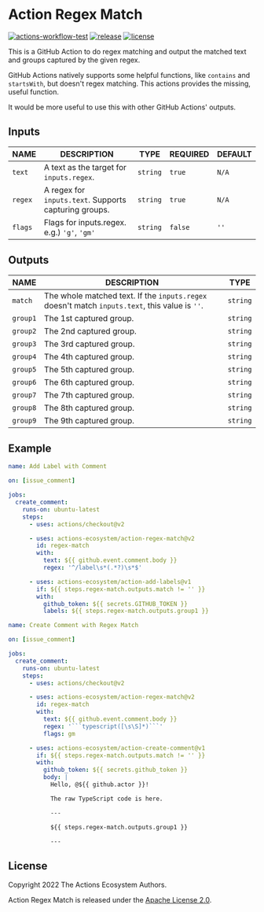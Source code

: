 # Action Regex Match

[![actions-workflow-test][actions-workflow-test-badge]][actions-workflow-test]
[![release][release-badge]][release]
[![license][license-badge]][license]

This is a GitHub Action to do regex matching and output the matched text and groups captured by the given regex.

GitHub Actions natively supports some helpful functions, like `contains` and `startsWith`, but doesn't regex matching.
This actions provides the missing, useful function.

It would be more useful to use this with other GitHub Actions' outputs.

## Inputs

|  NAME   |                      DESCRIPTION                      |   TYPE   | REQUIRED | DEFAULT |
| ------- | ----------------------------------------------------- | -------- | -------- | ------- |
| `text`  | A text as the target for `inputs.regex`.              | `string` | `true`   | `N/A`   |
| `regex` | A regex for `inputs.text`. Supports capturing groups. | `string` | `true`   | `N/A`   |
| `flags` | Flags for inputs.regex. e.g.) `'g'`, `'gm'`           | `string` | `false`  | `''`    |

## Outputs

|   NAME   |                                          DESCRIPTION                                           |   TYPE   |
| -------- | ---------------------------------------------------------------------------------------------- | -------- |
| `match`  | The whole matched text. If the `inputs.regex` doesn't match `inputs.text`, this value is `''`. | `string` |
| `group1` | The 1st captured group.                                                                        | `string` |
| `group2` | The 2nd captured group.                                                                        | `string` |
| `group3` | The 3rd captured group.                                                                        | `string` |
| `group4` | The 4th captured group.                                                                        | `string` |
| `group5` | The 5th captured group.                                                                        | `string` |
| `group6` | The 6th captured group.                                                                        | `string` |
| `group7` | The 7th captured group.                                                                        | `string` |
| `group8` | The 8th captured group.                                                                        | `string` |
| `group9` | The 9th captured group.                                                                        | `string` |

## Example

```yaml
name: Add Label with Comment

on: [issue_comment]

jobs:
  create_comment:
    runs-on: ubuntu-latest
    steps:
      - uses: actions/checkout@v2

      - uses: actions-ecosystem/action-regex-match@v2
        id: regex-match
        with:
          text: ${{ github.event.comment.body }}
          regex: '^/label\s*(.*?)\s*$'

      - uses: actions-ecosystem/action-add-labels@v1
        if: ${{ steps.regex-match.outputs.match != '' }}
        with:
          github_token: ${{ secrets.GITHUB_TOKEN }}
          labels: ${{ steps.regex-match.outputs.group1 }}
```

```yaml
name: Create Comment with Regex Match

on: [issue_comment]

jobs:
  create_comment:
    runs-on: ubuntu-latest
    steps:
      - uses: actions/checkout@v2

      - uses: actions-ecosystem/action-regex-match@v2
        id: regex-match
        with:
          text: ${{ github.event.comment.body }}
          regex: '```typescript([\s\S]*)```'
          flags: gm

      - uses: actions-ecosystem/action-create-comment@v1
        if: ${{ steps.regex-match.outputs.match != '' }}
        with:
          github_token: ${{ secrets.github_token }}
          body: |
            Hello, @${{ github.actor }}!

            The raw TypeScript code is here.

            ---

            ${{ steps.regex-match.outputs.group1 }}

            ---
```

## License

Copyright 2022 The Actions Ecosystem Authors.

Action Regex Match is released under the [Apache License 2.0](./LICENSE).

<!-- badge links -->

[actions-workflow-test]: https://github.com/actions-ecosystem/action-regex-match/actions?query=workflow%3ATest
[actions-workflow-test-badge]: https://img.shields.io/github/workflow/status/actions-ecosystem/action-regex-match/Test?label=Test&style=for-the-badge&logo=github

[release]: https://github.com/actions-ecosystem/action-regex-match/releases
[release-badge]: https://img.shields.io/github/v/release/actions-ecosystem/action-regex-match?style=for-the-badge&logo=github

[license]: LICENSE
[license-badge]: https://img.shields.io/github/license/actions-ecosystem/action-add-labels?style=for-the-badge
